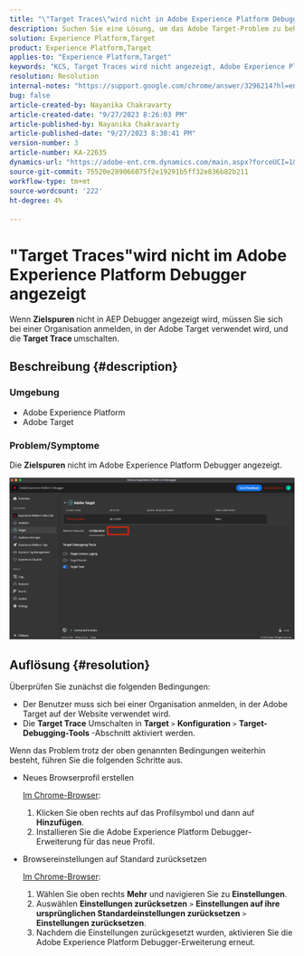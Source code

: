 ```yaml
---
title: "\"Target Traces\"wird nicht in Adobe Experience Platform Debugger angezeigt"
description: Suchen Sie eine Lösung, um das Adobe Target-Problem zu beheben, bei dem "Target Traces"nicht als AEP-Debugger angezeigt wird. Aktivieren Sie den Umschalter "Zielspuren".
solution: Experience Platform,Target
product: Experience Platform,Target
applies-to: "Experience Platform,Target"
keywords: "KCS, Target Traces wird nicht angezeigt, Adobe Experience Platform, Debugger"
resolution: Resolution
internal-notes: "https://support.google.com/chrome/answer/3296214?hl=en"
bug: false
article-created-by: Nayanika Chakravarty
article-created-date: "9/27/2023 8:26:03 PM"
article-published-by: Nayanika Chakravarty
article-published-date: "9/27/2023 8:30:41 PM"
version-number: 3
article-number: KA-22635
dynamics-url: "https://adobe-ent.crm.dynamics.com/main.aspx?forceUCI=1&pagetype=entityrecord&etn=knowledgearticle&id=b9402013-745d-ee11-be6f-6045bd006149"
source-git-commit: 75520e289066075f2e19291b5ff32e836b82b211
workflow-type: tm+mt
source-wordcount: '222'
ht-degree: 4%

---
```


# &quot;Target Traces&quot;wird nicht im Adobe Experience Platform Debugger angezeigt


Wenn <b>Zielspuren </b>nicht in AEP Debugger angezeigt wird, müssen Sie sich bei einer Organisation anmelden, in der Adobe Target verwendet wird, und die <b>Target Trace </b>umschalten.

## Beschreibung {#description}


### Umgebung

- Adobe Experience Platform
- Adobe Target


### Problem/Symptome

Die <b>Zielspuren</b> nicht im Adobe Experience Platform Debugger angezeigt.

![](assets/___2a9537b2-745d-ee11-be6f-6045bd006149___.png)


## Auflösung {#resolution}


Überprüfen Sie zunächst die folgenden Bedingungen:

- Der Benutzer muss sich bei einer Organisation anmelden, in der Adobe Target auf der Website verwendet wird.
- Die <b>Target Trace</b> Umschalten in <b>Target</b> `>`  <b>Konfiguration</b> `>`  <b>Target-Debugging-Tools</b> -Abschnitt aktiviert werden.


Wenn das Problem trotz der oben genannten Bedingungen weiterhin besteht, führen Sie die folgenden Schritte aus.

- Neues Browserprofil erstellen

  <u>Im Chrome-Browser</u>:

   1. Klicken Sie oben rechts auf das Profilsymbol und dann auf <b>Hinzufügen</b>.
   2. Installieren Sie die Adobe Experience Platform Debugger-Erweiterung für das neue Profil.
- Browsereinstellungen auf Standard zurücksetzen

  <u>Im Chrome-Browser</u>:

   1. Wählen Sie oben rechts <b>Mehr</b> und navigieren Sie zu <b>Einstellungen</b>.
   2. Auswählen <b>Einstellungen zurücksetzen</b> `>`  <b>Einstellungen auf ihre ursprünglichen Standardeinstellungen zurücksetzen</b> `>`  <b>Einstellungen zurücksetzen</b>.
   3. Nachdem die Einstellungen zurückgesetzt wurden, aktivieren Sie die Adobe Experience Platform Debugger-Erweiterung erneut.

